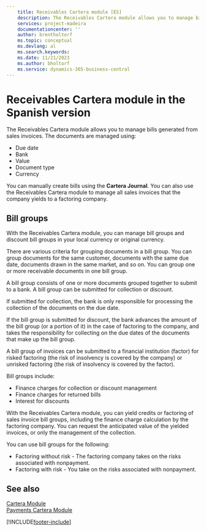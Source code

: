 ```yaml
---
    title: Receivables Cartera module [ES]
    description: The Receivables Cartera module allows you to manage bills generated from sales invoices using the Cartera Journal.
    services: project-madeira 
    documentationcenter: ''
    author: brentholtorf
    ms.topic: conceptual
    ms.devlang: al
    ms.search.keywords:
    ms.date: 11/21/2023
    ms.author: bholtorf
    ms.service: dynamics-365-business-central
---
```

# Receivables Cartera module in the Spanish version
The Receivables Cartera module allows you to manage bills generated from sales invoices. The documents are managed using:  

- Due date  
- Bank  
- Value  
- Document type  
- Currency  

You can manually create bills using the **Cartera Journal**. You can also use the Receivables Cartera module to manage all sales invoices that the company yields to a factoring company.  

## Bill groups  
With the Receivables Cartera module, you can manage bill groups and discount bill groups in your local currency or original currency.  

There are various criteria for grouping documents in a bill group. You can group documents for the same customer, documents with the same due date, documents drawn in the same market, and so on. You can group one or more receivable documents in one bill group.  

A bill group consists of one or more documents grouped together to submit to a bank. A bill group can be submitted for collection or discount.  

If submitted for collection, the bank is only responsible for processing the collection of the documents on the due date.  

If the bill group is submitted for discount, the bank advances the amount of the bill group (or a portion of it) in the case of factoring to the company, and takes the responsibility for collecting on the due dates of the documents that make up the bill group.  

A bill group of invoices can be submitted to a financial institution (factor) for risked factoring (the risk of insolvency is covered by the company) or unrisked factoring (the risk of insolvency is covered by the factor).  

Bill groups include:  

- Finance charges for collection or discount management  
- Finance charges for returned bills  
- Interest for discounts  

With the Receivables Cartera module, you can yield credits or factoring of sales invoice bill groups, including the finance charge calculation by the factoring company. You can request the anticipated value of the yielded invoices, or only the management of the collection.  

You can use bill groups for the following:  

- Factoring without risk - The factoring company takes on the risks associated with nonpayment.  
- Factoring with risk - You take on the risks associated with nonpayment.  

## See also  
 [Cartera Module](cartera-module.md)   
 [Payments Cartera Module](payments-cartera-module.md)


[!INCLUDE[footer-include](../../includes/footer-banner.md)]